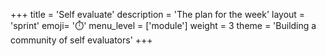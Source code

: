 +++
title = 'Self evaluate'
description = 'The plan for the week'
layout = 'sprint'
emoji= '⏱️'
menu_level = ['module']
weight = 3
theme = 'Building a community of self evaluators'
+++
